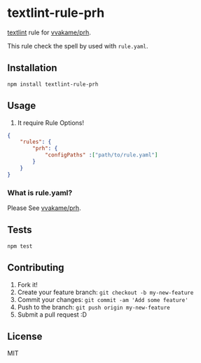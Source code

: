 # textlint-rule-prh

[textlint](https://github.com/azu/textlint "textlint") rule for [vvakame/prh](https://github.com/vvakame/prh "vvakame/prh").

This rule check the spell by used with `rule.yaml`.

## Installation

    npm install textlint-rule-prh

## Usage

1. It require Rule Options!

```json
{
    "rules": {
        "prh": {
            "configPaths" :["path/to/rule.yaml"]
        }
    }
}
```

### What is rule.yaml?

Please See [vvakame/prh](https://github.com/vvakame/prh "vvakame/prh").

## Tests

    npm test

## Contributing

1. Fork it!
2. Create your feature branch: `git checkout -b my-new-feature`
3. Commit your changes: `git commit -am 'Add some feature'`
4. Push to the branch: `git push origin my-new-feature`
5. Submit a pull request :D

## License

MIT